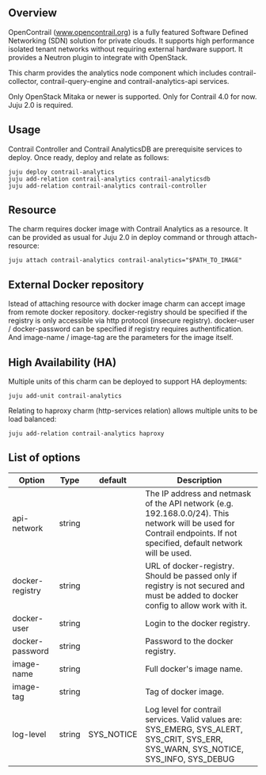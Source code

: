 Overview
--------

OpenContrail (www.opencontrail.org) is a fully featured Software Defined
Networking (SDN) solution for private clouds. It supports high performance
isolated tenant networks without requiring external hardware support. It
provides a Neutron plugin to integrate with OpenStack.

This charm provides the analytics node component which includes
contrail-collector, contrail-query-engine and contrail-analytics-api services.

Only OpenStack Mitaka or newer is supported.
Only for Contrail 4.0 for now.
Juju 2.0 is required.

Usage
-----

Contrail Controller and Contrail AnalyticsDB are prerequisite services to deploy.
Once ready, deploy and relate as follows:

    juju deploy contrail-analytics
    juju add-relation contrail-analytics contrail-analyticsdb
    juju add-relation contrail-analytics contrail-controller

Resource
--------

The charm requires docker image with Contrail Analytics as a resource.
It can be provided as usual for Juju 2.0 in deploy command or
through attach-resource:

    juju attach contrail-analytics contrail-analytics="$PATH_TO_IMAGE"

External Docker repository
--------------------------

Istead of attaching resource with docker image charm can accept image from remote docker repository.
docker-registry should be specified if the registry is only accessible via http protocol (insecure registry).
docker-user / docker-password can be specified if registry requires authentification.
And image-name / image-tag are the parameters for the image itself.

High Availability (HA)
----------------------

Multiple units of this charm can be deployed to support HA deployments:

    juju add-unit contrail-analytics

Relating to haproxy charm (http-services relation) allows multiple units to be
load balanced:

    juju add-relation contrail-analytics haproxy

List of options
---------------

Option   | Type| default | Description
---------|-----|---------|-------------
api-network | string | | The IP address and netmask of the API network (e.g. 192.168.0.0/24). This network will be used for Contrail endpoints. If not specified, default network will be used.
docker-registry | string | | URL of docker-registry. Should be passed only if registry is not secured and must be added to docker config to allow work with it.
docker-user | string | | Login to the docker registry.
docker-password | string | | Password to the docker registry.
image-name | string | | Full docker's image name.
image-tag | string | | Tag of docker image.
log-level | string | SYS_NOTICE | Log level for contrail services. Valid values are: SYS_EMERG, SYS_ALERT, SYS_CRIT, SYS_ERR, SYS_WARN, SYS_NOTICE, SYS_INFO, SYS_DEBUG
